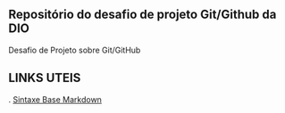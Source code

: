 ## Repositório do desafio de projeto Git/Github da DIO
Desafio de Projeto sobre Git/GitHub

## LINKS UTEIS
 . [Sintaxe Base Markdown](https://www.markdownguide.org/) 
